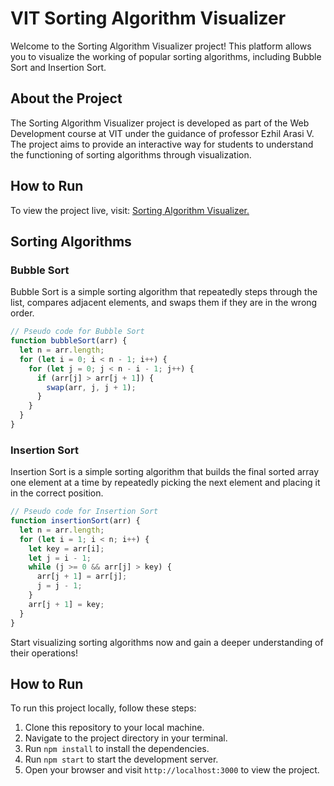 # VIT Sorting Algorithm Visualizer

Welcome to the Sorting Algorithm Visualizer project! This platform allows you to visualize the working of popular sorting algorithms, including Bubble Sort and Insertion Sort.

## About the Project

The Sorting Algorithm Visualizer project is developed as part of the Web Development course at VIT under the guidance of professor Ezhil Arasi V. The project aims to provide an interactive way for students to understand the functioning of sorting algorithms through visualization.

## How to Run
To view the project live, visit: [Sorting Algorithm Visualizer.](65.2.123.63:3000)
## Sorting Algorithms

### Bubble Sort

Bubble Sort is a simple sorting algorithm that repeatedly steps through the list, compares adjacent elements, and swaps them if they are in the wrong order.

```javascript
// Pseudo code for Bubble Sort
function bubbleSort(arr) {
  let n = arr.length;
  for (let i = 0; i < n - 1; i++) {
    for (let j = 0; j < n - i - 1; j++) {
      if (arr[j] > arr[j + 1]) {
        swap(arr, j, j + 1);
      }
    }
  }
}
```

### Insertion Sort

Insertion Sort is a simple sorting algorithm that builds the final sorted array one element at a time by repeatedly picking the next element and placing it in the correct position.

```javascript
// Pseudo code for Insertion Sort
function insertionSort(arr) {
  let n = arr.length;
  for (let i = 1; i < n; i++) {
    let key = arr[i];
    let j = i - 1;
    while (j >= 0 && arr[j] > key) {
      arr[j + 1] = arr[j];
      j = j - 1;
    }
    arr[j + 1] = key;
  }
}
```

Start visualizing sorting algorithms now and gain a deeper understanding of their operations!

## How to Run

To run this project locally, follow these steps:

1. Clone this repository to your local machine.
2. Navigate to the project directory in your terminal.
3. Run `npm install` to install the dependencies.
4. Run `npm start` to start the development server.
5. Open your browser and visit `http://localhost:3000` to view the project.
